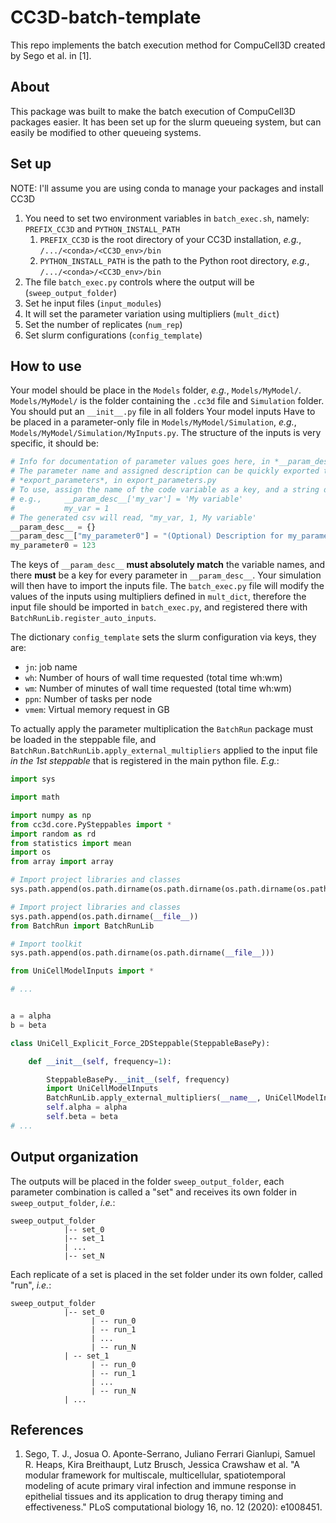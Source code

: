 # CC3D-batch-template
This repo implements the batch execution method for CompuCell3D created by Sego et al. in [1].

## About

This package was built to make the batch execution of CompuCell3D packages easier. It has been set up for the 
slurm queueing system, but can easily be modified to other queueing systems.

## Set up

NOTE: I'll assume you are using conda to manage your packages and install CC3D

1. You need to set two environment variables in `batch_exec.sh`, namely: `PREFIX_CC3D` and `PYTHON_INSTALL_PATH`
   1. `PREFIX_CC3D` is the root directory of your CC3D installation, _e.g._, `/.../<conda>/<CC3D_env>/bin`
   2. `PYTHON_INSTALL_PATH` is the path to the Python root directory, _e.g._, `/.../<conda>/<CC3D_env>/bin`
2. The file `batch_exec.py` controls where the output will be (`sweep_output_folder`)
3. Set he input files (`input_modules`)
4. It will set the parameter variation using multipliers (`mult_dict`)
5. Set the number of replicates (`num_rep`)
6. Set slurm configurations (`config_template`)

## How to use

Your model should be place in the `Models` folder, _e.g._, `Models/MyModel/`. `Models/MyModel/`
is the folder containing the `.cc3d` file and `Simulation` folder. You should put an `__init__.py` file in all
folders Your model inputs Have to be placed in a parameter-only file in  `Models/MyModel/Simulation`, _e.g._, 
`Models/MyModel/Simulation/MyInputs.py`. The structure of the inputs is very specific, it should be:

```python
# Info for documentation of parameter values goes here, in *__param_desc__*
# The parameter name and assigned description can be quickly exported to csv along with specified values using
# *export_parameters*, in export_parameters.py
# To use, assign the name of the code variable as a key, and a string description as its value
# e.g.,     __param_desc__['my_var'] = 'My variable'
#           my_var = 1
# The generated csv will read, "my_var, 1, My variable'
__param_desc__ = {}
__param_desc__["my_parameter0"] = "(Optional) Description for my_parameter0"
my_parameter0 = 123
```
The keys of `__param_desc__` **must absolutely match** the variable names, and there **must** be a key for every
parameter in `__param_desc__`. Your simulation will then have to import
the inputs file. The `batch_exec.py` file will modify the values of the inputs using multipliers 
defined in `mult_dict`, therefore the 
input file should be imported in `batch_exec.py`, and registered there with `BatchRunLib.register_auto_inputs`. 

The dictionary `config_template` sets the slurm configuration via keys, they are:
* `jn`: job name
* `wh`: Number of hours of wall time requested (total time wh:wm)
* `wm`: Number of minutes of wall time requested (total time wh:wm)
* `ppn`: Number of tasks per node
* `vmem`: Virtual memory request in GB

To actually apply the parameter multiplication the `BatchRun` package must be loaded in the steppable 
file, and `BatchRun.BatchRunLib.apply_external_multipliers` applied to the input file _in the 1st steppable_ 
that is registered in the main python file. _E.g._:

```python
import sys

import math

import numpy as np
from cc3d.core.PySteppables import *
import random as rd
from statistics import mean
import os
from array import array

# Import project libraries and classes
sys.path.append(os.path.dirname(os.path.dirname(os.path.dirname(os.path.dirname(__file__)))))

# Import project libraries and classes
sys.path.append(os.path.dirname(__file__))
from BatchRun import BatchRunLib

# Import toolkit
sys.path.append(os.path.dirname(os.path.dirname(__file__)))

from UniCellModelInputs import *

# ...


a = alpha
b = beta

class UniCell_Explicit_Force_2DSteppable(SteppableBasePy):

    def __init__(self, frequency=1):

        SteppableBasePy.__init__(self, frequency)
        import UniCellModelInputs
        BatchRunLib.apply_external_multipliers(__name__, UniCellModelInputs)
        self.alpha = alpha
        self.beta = beta
# ...
```


## Output organization

The outputs will be placed in the folder `sweep_output_folder`, each parameter combination is called a "set" and 
receives its own folder in `sweep_output_folder`, _i.e._:

```
sweep_output_folder
            |-- set_0
            |-- set_1
            | ...
            |-- set_N
```

Each replicate of a set is placed in the set folder under its own folder, called "run", _i.e._:

```
sweep_output_folder
            |-- set_0
                  | -- run_0
                  | -- run_1
                  | ...
                  | -- run_N
            | -- set_1
                  | -- run_0
                  | -- run_1
                  | ...
                  | -- run_N
            | ...
```

## References
1. Sego, T. J., Josua O. Aponte-Serrano, Juliano Ferrari Gianlupi, Samuel R. Heaps, Kira Breithaupt, Lutz Brusch, 
Jessica Crawshaw et al. "A modular framework for multiscale, multicellular, spatiotemporal modeling of acute 
primary viral infection and immune response in epithelial tissues and its application to drug therapy timing and 
effectiveness." PLoS computational biology 16, no. 12 (2020): e1008451.
